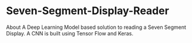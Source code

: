 # Seven-Segment-Display-Reader
About A Deep Learning Model based solution to reading a Seven Segment Display. A CNN is built using Tensor Flow and Keras.
